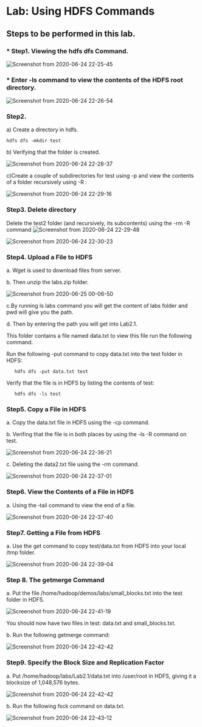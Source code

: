 # Lab: Using HDFS Commands
## Steps to be performed in this lab.

### * Step1. Viewing the hdfs dfs Command.
![Screenshot from 2020-06-24 22-25-45](https://user-images.githubusercontent.com/64689497/85608752-00415f80-b673-11ea-9071-b401d62d44b8.png)




### * Enter -ls command to view the contents of the HDFS root directory.
![Screenshot from 2020-06-24 22-26-54](https://user-images.githubusercontent.com/64689497/85609087-59a98e80-b673-11ea-8035-df604552b63e.png)

### Step2. 
a) Create a directory in hdfs.

    hdfs dfs -mkdir test
   
b) Verifying that the folder is created.

![Screenshot from 2020-06-24 22-28-37](https://user-images.githubusercontent.com/64689497/85610187-667ab200-b674-11ea-8ca3-8b10508de721.png)

c)Create a couple of subdirectories for test using -p and
view the contents of a folder recursively using -R :

![Screenshot from 2020-06-24 22-29-16](https://user-images.githubusercontent.com/64689497/85611382-86f73c00-b675-11ea-90fd-6b0764cc8468.png)

### Step3. Delete directory
  Delete the test2 folder (and recursively, its subcontents) using the -rm -R command
![Screenshot from 2020-06-24 22-29-48](https://user-images.githubusercontent.com/64689497/85614201-4b11a600-b678-11ea-9d02-09e92b6c2780.png)

![Screenshot from 2020-06-24 22-30-23](https://user-images.githubusercontent.com/64689497/85614242-52d14a80-b678-11ea-818e-d69c5c4eeb82.png)


  
### Step4. Upload a File to HDFS
a. Wget is used to download files from server.

b. Then unzip the labs.zip folder.

![Screenshot from 2020-06-25 00-06-50](https://user-images.githubusercontent.com/64689497/85614267-595fc200-b678-11ea-9490-3a423e93c651.png)

c.By running ls labs command you will get the content of labs folder and pwd will give you the path.
 
 
d. Then by entering the path you will get into Lab2.1.

   This folder contains a file named data.txt to view this file run the following command.
   
   Run the following -put command to copy data.txt into the test folder in HDFS:  
   
       hdfs dfs -put data.txt test
   Verify that the file is in HDFS by listing the contents of test:
   
       hdfs dfs -ls test
   
  
### Step5. Copy a File in HDFS

a. Copy the data.txt file in HDFS using the -cp command.

b. Verifing that the file is in both places by using the -ls -R command on test.

![Screenshot from 2020-06-24 22-36-21](https://user-images.githubusercontent.com/64689497/85618968-3389eb80-b67f-11ea-8861-3e5c95eca212.png)

 c. Deleting the data2.txt file using the -rm command.
 
 ![Screenshot from 2020-06-24 22-37-01](https://user-images.githubusercontent.com/64689497/85618988-3a186300-b67f-11ea-94ce-462e01978a1f.png)
  
### Step6. View the Contents of a File in HDFS

a. Using the ‐tail command to view the end of a file.

![Screenshot from 2020-06-24 22-37-40](https://user-images.githubusercontent.com/64689497/85619000-400e4400-b67f-11ea-8233-c730a26a65bc.png)

### Step7. Getting a File from HDFS 

a. Use the get command to copy test/data.txt from HDFS into your local /tmp folder.

![Screenshot from 2020-06-24 22-39-04](https://user-images.githubusercontent.com/64689497/85619012-456b8e80-b67f-11ea-8a5c-e43e0884af20.png)

### Step 8. The getmerge Command

a. Put the file /home/hadoop/demos/labs/small_blocks.txt into the test folder in HDFS.


![Screenshot from 2020-06-24 22-41-19](https://user-images.githubusercontent.com/64689497/85621179-79947e80-b682-11ea-915c-f0fcb3c944eb.png)

You should now have two files in test: data.txt and small_blocks.txt.

b. Run the following getmerge command:

![Screenshot from 2020-06-24 22-42-42](https://user-images.githubusercontent.com/64689497/85621194-8022f600-b682-11ea-8845-fe2c4d21b6c1.png)

### Step9. Specify the Block Size and Replication Factor

a. Put /home/hadoop/labs/Lab2.1/data.txt into /user/root in HDFS, giving it a blocksize of 1,048,576 bytes.

![Screenshot from 2020-06-24 22-42-42](https://user-images.githubusercontent.com/64689497/85621194-8022f600-b682-11ea-8845-fe2c4d21b6c1.png)

b. Run the following fsck command on data.txt.

![Screenshot from 2020-06-24 22-43-12](https://user-images.githubusercontent.com/64689497/85621204-84e7aa00-b682-11ea-8c0c-ad1914e151f5.png)






      







